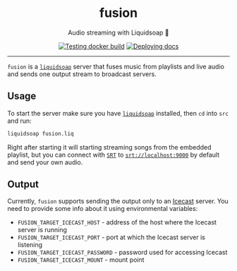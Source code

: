 <h1 align="center">fusion</h1>

<div align="center">

Audio streaming with Liquidsoap 🧼

[![Testing docker build](https://github.com/radio-aktywne/fusion/actions/workflows/docker-build.yml/badge.svg)](https://github.com/radio-aktywne/fusion/actions/workflows/docker-build.yml)
[![Deploying docs](https://github.com/radio-aktywne/fusion/actions/workflows/docs.yml/badge.svg)](https://github.com/radio-aktywne/fusion/actions/workflows/docs.yml)

</div>

---

`fusion` is a [`liquidsoap`](https://www.liquidsoap.info) server that fuses music from playlists and live audio and sends one output stream to broadcast servers.

## Usage

To start the server make sure you have [`liquidsoap`](https://www.liquidsoap.info) installed, then `cd` into `src` and run:

```sh
liquidsoap fusion.liq
```

Right after starting it will starting streaming songs from the embedded playlist,
but you can connect with [`SRT`](https://www.haivision.com/products/srt-secure-reliable-transport/) to [`srt://localhost:9000`](srt://localhost:9000) by default and send your own audio.

## Output

Currently, `fusion` supports sending the output only to an [Icecast](https://icecast.org) server.
You need to provide some info about it using environmental variables:

- `FUSION_TARGET_ICECAST_HOST` - address of the host where the Icecast server is running
- `FUSION_TARGET_ICECAST_PORT` - port at which the Icecast server is listening
- `FUSION_TARGET_ICECAST_PASSWORD` - password used for accessing Icecast
- `FUSION_TARGET_ICECAST_MOUNT` - mount point
